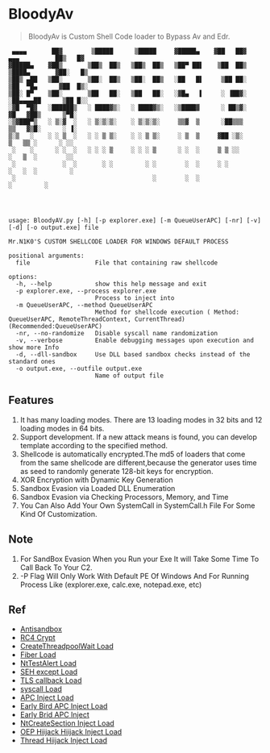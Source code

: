 # BloodyAv
> BloodyAv is Custom Shell Code loader to Bypass Av and Edr.

```
 ▄▄▄▄       ██▓        ▒█████      ▒█████     ▓█████▄    ▓██   ██▓    ▄▄▄          ██▒   █▓
▓█████▄    ▓██▒       ▒██▒  ██▒   ▒██▒  ██▒   ▒██▀ ██▌    ▒██  ██▒   ▒████▄       ▓██░   █▒
▒██▒ ▄██   ▒██░       ▒██░  ██▒   ▒██░  ██▒   ░██   █▌     ▒██ ██░   ▒██  ▀█▄      ▓██  █▒░
▒██░ █▀    ▒██░       ▒██   ██░   ▒██   ██░   ░▓█▄   ▌     ░ ▐██▓░   ░██▄▄▄▄██      ▒██ █░░
░▓█  ▀█▓   ░██████▒   ░ ████▓▒░   ░ ████▓▒░   ░▒████▓      ░ ██▒▓░    ▓█   ▓██▒      ▒▀█░  
░▒▓███▀▒   ░ ▒░▓  ░   ░ ▒░▒░▒░    ░ ▒░▒░▒░     ▒▒▓  ▒      ░██▒▒▒     ▒▒   ▓▒█░      ░ ▐░  
▒░▒   ░    ░ ░ ▒  ░   ░ ░ ▒ ▒░    ░ ░ ▒ ▒░     ░ ▒  ▒     ▓██ ░▒░      ▒   ▒▒ ░      ░ ░░  
 ░    ░      ░ ░  ░   ░ ░ ░ ▒     ░ ░ ░ ▒      ░ ░  ░     ▒ ▒ ░░       ░   ▒  ░        ░░  
 ░             ░  ░       ░ ░         ░ ░        ░  ░     ░ ░          ░   ░  ░         ░  
 ░                                      ░        ░  ░                         ░         ░




usage: BloodyAV.py [-h] [-p explorer.exe] [-m QueueUserAPC] [-nr] [-v] [-d] [-o output.exe] file

Mr.N1K0'S CUSTOM SHELLCODE LOADER FOR WINDOWS DEFAULT PROCESS

positional arguments:
  file                  File that containing raw shellcode

options:
  -h, --help            show this help message and exit
  -p explorer.exe, --process explorer.exe
                        Process to inject into
  -m QueueUserAPC, --method QueueUserAPC
                        Method for shellcode execution ( Method: QueueUserAPC, RemoteThreadContext, CurrentThread) (Recommended:QueueUserAPC)
  -nr, --no-randomize   Disable syscall name randomization
  -v, --verbose         Enable debugging messages upon execution and show more Info
  -d, --dll-sandbox     Use DLL based sandbox checks instead of the standard ones
  -o output.exe, --outfile output.exe
                        Name of output file
```


## Features

1. It has many loading modes. There are 13 loading modes in 32 bits and 12 loading modes in 64 bits.
2. Support development. If a new attack means is found, you can develop template according to the specified method.
3. Shellcode is automatically encrypted.The md5 of loaders that come from the same shellcode are different,because the generator uses time as seed to randomly generate 128-bit keys for encryption.
4. XOR Encryption with Dynamic Key Generation
5. Sandbox Evasion via Loaded DLL Enumeration
6. Sandbox Evasion via Checking Processors, Memory, and Time
7. You Can Also Add Your Own SystemCall in SystemCall.h File For Some Kind Of Customization.


## Note

1. For SandBox Evasion When you Run your Exe It will Take Some Time To Call Back To Your C2.
3. -P Flag Will Only Work With Default PE Of Windows And For Running Process Like (explorer.exe, calc.exe, notepad.exe, etc)


## Ref

- [Antisandbox](https://0xpat.github.io/Malware_development_part_2/)
- [RC4 Crypt](https://www.52pojie.cn/thread-800115-1-1.html)
- [CreateThreadpoolWait Load](https://www.ired.team/offensive-security/code-injection-process-injection/shellcode-execution-via-createthreadpoolwait)
- [Fiber Load](https://www.ired.team/offensive-security/code-injection-process-injection/executing-shellcode-with-createfiber)
- [NtTestAlert Load](https://www.ired.team/offensive-security/code-injection-process-injection/shellcode-execution-in-a-local-process-with-queueuserapc-and-nttestalert)
- [SEH except Load](https://idiotc4t.com/code-and-dll-process-injection/seh-code-execute)
- [TLS callback Load](https://idiotc4t.com/code-and-dll-process-injection/tls-code-execute)
- [syscall Load](https://modexp.wordpress.com/2020/06/01/syscalls-disassembler/)
- [APC Inject Load](https://www.ired.team/offensive-security/code-injection-process-injection/apc-queue-code-injection)
- [Early Bird APC Inject Load](https://www.ired.team/offensive-security/code-injection-process-injection/early-bird-apc-queue-code-injection)
- [Early Brid APC Inject](https://www.ired.team/offensive-security/code-injection-process-injection/early-bird-apc-queue-code-injection)
- [NtCreateSection Inject Load](https://www.ired.team/offensive-security/code-injection-process-injection/ntcreatesection-+-ntmapviewofsection-code-injection)
- [OEP Hiijack Hiijack Inject Load](https://www.ired.team/offensive-security/code-injection-process-injection/addressofentrypoint-code-injection-without-virtualallocex-rwx)
- [Thread Hiijack Inject Load](https://idiotc4t.com/code-and-dll-process-injection/setcontext-hijack-thread)
